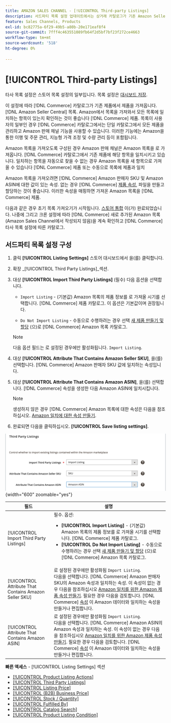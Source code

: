 ```yaml
---
title: AMAZON SALES CHANNEL - [!UICONTROL Third-party Listings]
description: 서드파티 목록 설정 업데이트에서는 상거래 카탈로그가 기존 Amazon Seller Central 목록에서 제품을 가져오는지 여부를 결정합니다.
feature: Sales Channels, Products
exl-id: bc82775a-6f29-49b5-a80b-20e171eaf8f4
source-git-commit: 7fff4c463551089fb64f2d5bf7bf23f272ce4663
workflow-type: tm+mt
source-wordcount: '518'
ht-degree: 0%

---
```


# [!UICONTROL Third-party Listings]

타사 목록 설정은 스토어 목록 설정의 일부입니다. 목록 설정은 [대시보드 저장](./amazon-store-dashboard.md).

이 설정에 따라 [!DNL Commerce] 카탈로그가 기존 제품에서 제품을 가져옵니다. [!DNL Amazon Seller Central] 목록. Amazon에서 목록을 가져와서 모든 목록에 일치하는 항목이 있는지 확인하는 것이 좋습니다 [!DNL Commerce] 제품. 목록이 사용자의 일부인 경우 [!DNL Commerce] 카탈로그에서는 단일 카탈로그에서 모든 제품을 관리하고 Amazon 판매 채널 기능을 사용할 수 있습니다. 이러한 기능에는 Amazon을 통한 이행 및 주문 관리, 지능형 가격 조정 및 수량 관리 등이 포함됩니다.

Amazon 목록을 가져오도록 구성된 경우 Amazon 판매 채널은 Amazon 목록을 로 가져옵니다. [!DNL Commerce] 카탈로그에서 기존 제품에 해당 항목을 일치시키고 있습니다. 일치하는 항목을 자동으로 찾을 수 없는 경우 Amazon 목록을 새 항목으로 가져올 수 있습니다 [!DNL Commerce] 제품 또는 수동으로 목록에 제품과 일치

Amazon 목록을 가져오려면 [!DNL Commerce] Amazon 판매자 SKU 및 Amazon ASIN에 대한 값이 있는 속성. 없는 경우 [!DNL Commerce] [제품 속성](./ob-creating-magento-attributes.md), 파일을 만들고 할당하는 것이 좋습니다. 이러한 속성을 매핑하면 가져온 Amazon 목록을 [!DNL Commerce] 제품.

다음과 같은 경우 초기 목록 가져오기가 시작됩니다. [스토어 통합](./store-integration.md) 이(가) 완료되었습니다. 나중에 그리고 크론 설정에 따라 [!DNL Commerce] 새로 추가된 Amazon 목록(Amazon Sales Channel에서 작성되지 않음)을 계속 확인하고 [!DNL Commerce] 타사 목록 설정에 따른 카탈로그.

## 서드파티 목록 설정 구성

1. 클릭 **[!UICONTROL Listing Settings]** 스토어 대시보드에서 을(를) 클릭합니다.

1. 확장 _[!UICONTROL Third Party Listings]_섹션.

1. 대상 **[!UICONTROL Import Third Party Listings]** (필수) 다음 옵션을 선택합니다.

   - `Import Listing` - (기본값) Amazon 목록의 제품 정보를 로 가져올 시기를 선택합니다. [!DNL Commerce] 제품 카탈로그. 이 옵션은 기본값이며 권장됩니다.

   - `Do Not Import Listing` - 수동으로 수행하려는 경우 선택 [새 제품 만들기 및 할당](https://experienceleague.adobe.com/docs/commerce-admin/catalog/products/products-list.html) (으)로 [!DNL Commerce] Amazon 목록 카탈로그.

   >[!NOTE]
   >다음 옵션 필드는 로 설정된 경우에만 활성화됩니다. `Import Listing`.

1. 대상 **[!UICONTROL Attribute That Contains Amazon Seller SKU]**, 을(를) 선택합니다. [!DNL Commerce] Amazon 판매자 SKU 값에 일치하는 속성입니다.

1. 대상 **[!UICONTROL Attribute That Contains Amazon ASIN]**, 을(를) 선택합니다. [!DNL Commerce] 속성을 생성한 다음 Amazon ASIN에 일치시킵니다.

   >[!NOTE]
   >생성하지 않은 경우 [!DNL Commerce] Amazon 목록에 대한 속성은 다음을 참조하십시오. [Amazon 일치에 대한 속성 만들기](./ob-creating-magento-attributes.md).

1. 완료되면 다음을 클릭하십시오. **[!UICONTROL Save listing settings]**.

![서드파티 목록](assets/amazon-third-party-listings.png){width="600" zoomable="yes"}

| 필드 | 설명 |
|--------------------------------------------------------|-----------------------------------------------------------------------------------------------------------------------------------------------------------------------------------------------------------------------------------------------------------------------------------------------------------------------------------------------------------------------------------------------------------------------------------------------------------------------------------|
| [!UICONTROL Import Third Party Listings] | 필수. 옵션:<ul><li>**[!UICONTROL Import Listing]** - (기본값) Amazon 목록의 제품 정보를 로 가져올 시기를 선택합니다. [!DNL Commerce] 제품 카탈로그. </li><li>**[!UICONTROL Do Not Import Listing]** - 수동으로 수행하려는 경우 선택 [새 제품 만들기 및 할당](https://experienceleague.adobe.com/docs/commerce-admin/catalog/products/products-list.html) (으)로 [!DNL Commerce] Amazon 목록 카탈로그.</li></ul> |
| [!UICONTROL Attribute That Contains Amazon Seller SKU] | 로 설정된 경우에만 활성화됨 `Import Listing`.<br>다음을 선택합니다. [!DNL Commerce] Amazon 판매자 SKU의 Amazon 속성과 일치하는 속성. 이 속성이 없는 경우 다음을 참조하십시오 [Amazon 일치를 위한 Amazon 제품 속성 만들기](./ob-creating-magento-attributes.md). 필요한 경우 다음을 검토합니다. [!DNL Commerce] [속성](./managing-attributes.md) 이 Amazon 데이터와 일치하는 속성을 만들거나 편집합니다. |
| [!UICONTROL Attribute That Contains Amazon ASIN] | 로 설정된 경우에만 활성화됨 `Import Listing`.<br>다음을 선택합니다. [!DNL Commerce] Amazon ASIN의 Amazon 속성과 일치하는 속성. 이 속성이 없는 경우 다음을 참조하십시오 [Amazon 일치를 위한 Amazon 제품 속성 만들기](./ob-creating-magento-attributes.md). 필요한 경우 다음을 검토합니다. [!DNL Commerce] [속성](./managing-attributes.md) 이 Amazon 데이터와 일치하는 속성을 만들거나 편집합니다. |

**빠른 액세스** - [!UICONTROL Listing Settings] 섹션

- [[!UICONTROL Product Listing Actions]](./product-listing-actions.md)
- [[!UICONTROL Third Party Listings]](./third-party-listing-settings.md)
- [[!UICONTROL Listing Price]](./listing-price.md)
- [[!UICONTROL (B2B) Business Price]](./business-pricing.md)
- [[!UICONTROL Stock / Quantity]](./stock-quantity.md)
- [[!UICONTROL Fulfilled By]](./fulfilled-by.md)
- [[!UICONTROL Catalog Search]](./catalog-search.md)
- [[!UICONTROL Product Listing Condition]](./product-listing-condition.md)
